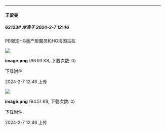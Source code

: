 
*****

####  王留美  
##### 62123#       发表于 2024-2-7 12:46

PB限定HG量产型魔灵和HG海因古拉

<img src="https://img.saraba1st.com/forum/202402/07/124619mjdh7f23onnnb777.png" referrerpolicy="no-referrer">

<strong>image.png</strong> (96.93 KB, 下载次数: 0)

下载附件

2024-2-7 12:46 上传

<img src="https://img.saraba1st.com/forum/202402/07/124633vik11cs0dchg21kk.png" referrerpolicy="no-referrer">

<strong>image.png</strong> (94.51 KB, 下载次数: 0)

下载附件

2024-2-7 12:46 上传

